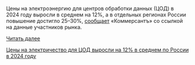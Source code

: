 <!--2025-05-14 14:10:29-->
<div class="yb">
  <div class="rss habr"><p>Цены на&nbsp;электроэнергию для&nbsp;центров обработки данных (ЦОД) в 2024&nbsp;году выросли в&nbsp;среднем на 12%, а&nbsp;в&nbsp;отдельных регионах России повышение достигло 25–30%, <a href="https://www.kommersant.ru/doc/7714170" rel="noopener noreferrer nofollow">сообщает</a> «Коммерсантъ» со ссылкой на&nbsp;данные участников рынка. </p> <a href="https://habr.com/ru/articles/909444/#habracut">Читать далее</a> <p class="titl"><a href="https://habr.com/ru/news/909444/?utm_source=habrahabr&utm_medium=rss&utm_campaign=909444">Цены на электричество для ЦОД выросли на 12% в среднем по России в 2024 году</a></p></div>
</div>
